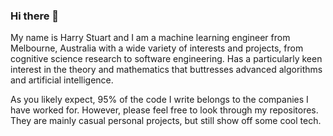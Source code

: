 ### Hi there 👋

My name is Harry Stuart and I am a machine learning engineer from Melbourne, Australia with a wide variety of interests and projects, from cognitive science research to software engineering. Has a particularly keen interest in the theory and mathematics that buttresses advanced algorithms and artificial intelligence.

As you likely expect, 95% of the code I write belongs to the companies I have worked for. However, please feel free to look through my repositores. They are mainly casual personal projects, but still show off some cool tech.
